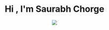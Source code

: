 <h1 align="center"><b>Hi , I'm Saurabh Chorge </b></h1>

<p align="center">
<a href="https://git.io/typing-svg"><img src="https://readme-typing-svg.demolab.com?font=Ubunto&weight=700&size=25&pause=1000&color=FF3A3ACD&background=7851FF00&random=false&width=435&lines=Welcome+Everyone..;I+created+my+Portfolio+%3A);using++HTML+CSS+JavaScript"></a>
</p>
